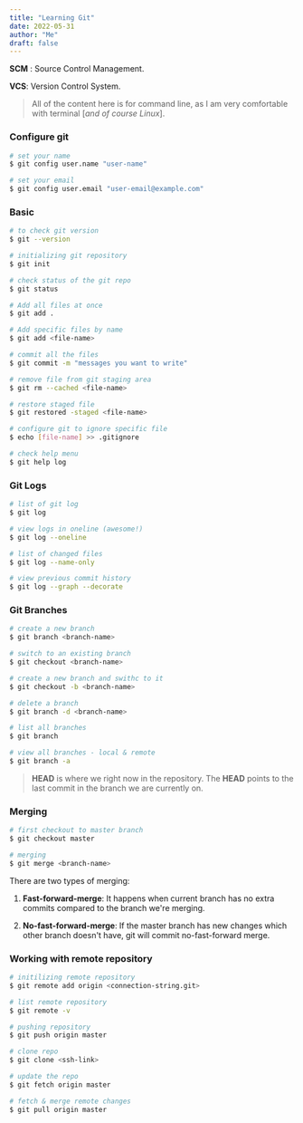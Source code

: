 ```yaml
---
title: "Learning Git"
date: 2022-05-31
author: "Me"
draft: false
---
```


**SCM** : Source Control Management.

**VCS**: Version Control System.



> All of the content here is for command line, as I am very comfortable with terminal [*and of course Linux*].

### Configure git

```bash
# set your name
$ git config user.name "user-name"

# set your email
$ git config user.email "user-email@example.com"
```



### Basic

```bash
# to check git version
$ git --version

# initializing git repository
$ git init

# check status of the git repo
$ git status

# Add all files at once
$ git add .

# Add specific files by name
$ git add <file-name>

# commit all the files
$ git commit -m "messages you want to write"

# remove file from git staging area
$ git rm --cached <file-name>

# restore staged file
$ git restored -staged <file-name>

# configure git to ignore specific file
$ echo [file-name] >> .gitignore

# check help menu
$ git help log
```

### Git Logs

```bash
# list of git log
$ git log

# view logs in oneline (awesome!)
$ git log --oneline

# list of changed files
$ git log --name-only

# view previous commit history
$ git log --graph --decorate
```

### Git Branches

```bash
# create a new branch
$ git branch <branch-name>

# switch to an existing branch
$ git checkout <branch-name>

# create a new branch and swithc to it
$ git checkout -b <branch-name>

# delete a branch
$ git branch -d <branch-name>

# list all branches
$ git branch

# view all branches - local & remote
$ git branch -a
```

> **HEAD** is where we right now in the repository. The **HEAD** points to the last commit in the branch we  are currently on.

### Merging

```bash
# first checkout to master branch
$ git checkout master

# merging
$ git merge <branch-name>
```

There are two types of merging:

1. **Fast-forward-merge**: It happens when current branch has no extra commits compared to the branch we're merging.

2. **No-fast-forward-merge**: If the master branch has new changes which other branch doesn't have, git will commit no-fast-forward merge.



### Working with remote repository

```bash
# initilizing remote repository
$ git remote add origin <connection-string.git>

# list remote repository
$ git remote -v

# pushing repository
$ git push origin master

# clone repo
$ git clone <ssh-link>

# update the repo
$ git fetch origin master

# fetch & merge remote changes
$ git pull origin master
```
